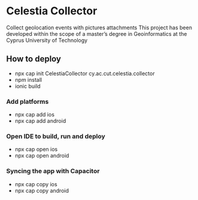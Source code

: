 # Celestia Collector
Collect geolocation events with pictures attachments
This project has been developed within the scope of a master’s degree in Geoinformatics at the Cyprus University of Technology

## How to deploy
- npx cap init CelestiaCollector cy.ac.cut.celestia.collector
- npm install
- ionic build

### Add platforms
- npx cap add ios
- npx cap add android

### Open IDE to build, run and deploy
- npx cap open ios
- npx cap open android

### Syncing the app with Capacitor
- npx cap copy ios
- npx cap copy android
